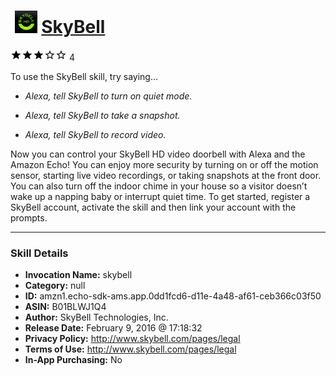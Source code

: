 # &nbsp;<img src="skill_icon" alt="SkyBell icon" width="36"> [SkyBell](http://alexa.amazon.com/#skills/amzn1.echo-sdk-ams.app.0dd1fcd6-d11e-4a48-af61-ceb366c03f50)
![3 stars](../../images/ic_star_black_18dp_1x.png)![3 stars](../../images/ic_star_black_18dp_1x.png)![3 stars](../../images/ic_star_black_18dp_1x.png)![3 stars](../../images/ic_star_border_black_18dp_1x.png)![3 stars](../../images/ic_star_border_black_18dp_1x.png) 4

To use the SkyBell skill, try saying...

* *Alexa, tell SkyBell to turn on quiet mode.*

* *Alexa, tell SkyBell to take a snapshot.*

* *Alexa, tell SkyBell to record video.*

Now you can control your SkyBell HD video doorbell with Alexa and the Amazon Echo! You can enjoy more security by turning on or off the motion sensor, starting live video recordings, or taking snapshots at the front door.  You can also turn off the indoor chime in your house so a visitor doesn’t wake up a napping baby or interrupt quiet time. To get started, register a SkyBell account, activate the skill and then link your account with the prompts.

***

### Skill Details

* **Invocation Name:** skybell
* **Category:** null
* **ID:** amzn1.echo-sdk-ams.app.0dd1fcd6-d11e-4a48-af61-ceb366c03f50
* **ASIN:** B01BLWJ1Q4
* **Author:** SkyBell Technologies, Inc.
* **Release Date:** February 9, 2016 @ 17:18:32
* **Privacy Policy:** http://www.skybell.com/pages/legal
* **Terms of Use:** http://www.skybell.com/pages/legal
* **In-App Purchasing:** No
